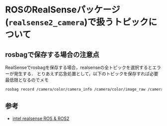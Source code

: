 # ROSのRealSenseパッケージ(`realsense2_camera`)で扱うトピックについて


## rosbagで保存する場合の注意点

RealSenseでrosbagを保存する場合，realsenseの全トピックを選択するとエラーが発生する．
とりあえず応急処置として，以下のトピックを保存すれば必要最低限となるのでメモ

```bash
rosbag record /camera/color/camera_info /camera/color/image_raw /camera/depth/camera_info /camera/depth/color/points /camera/depth/image_rect_raw /camera/extrinsics/depth_to_color /tf /tf_static /velodyne_points /camera/accel/sample -O <bagfile_name>.bag
```

## 参考
- [intel realsense ROS & ROS2](https://dev.intelrealsense.com/docs/ros-wrapper)